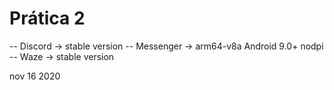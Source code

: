 # Prática 2

-- Discord -> stable version
-- Messenger -> arm64-v8a Android 9.0+ nodpi
-- Waze -> stable version




nov 16 2020

